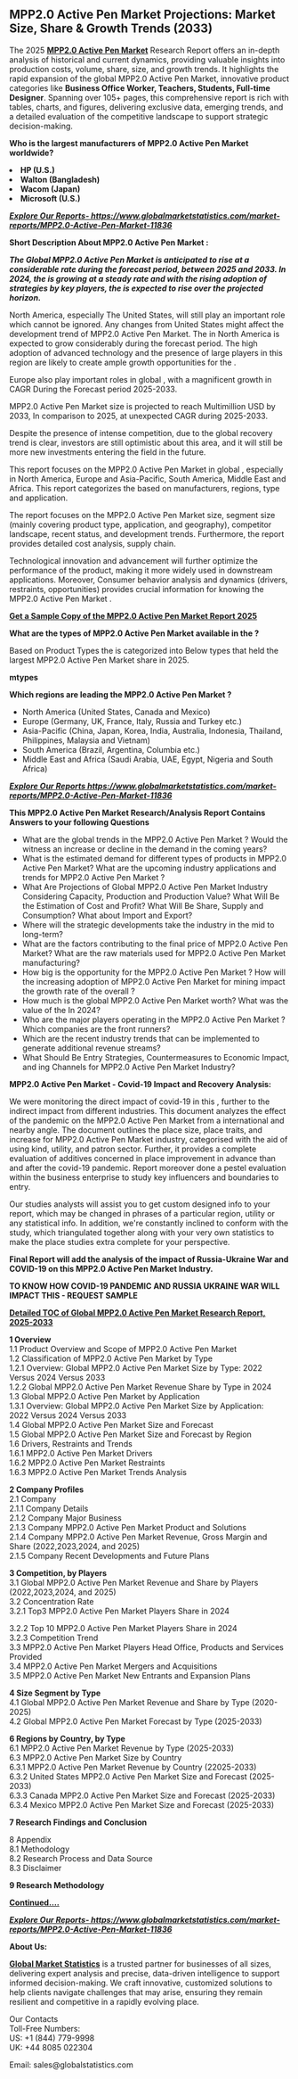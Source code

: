 <h2>MPP2.0 Active Pen Market Projections: Market Size, Share & Growth Trends (2033)</h2><p>The 2025 <strong><a href="https://www.globalmarketstatistics.com/market-reports/MPP2.0-Active-Pen-Market-11836">MPP2.0 Active Pen Market</a></strong> Research Report offers an in-depth analysis of historical and current dynamics, providing valuable insights into production costs, volume, share, size, and growth trends. It highlights the rapid expansion of the global MPP2.0 Active Pen Market, innovative product categories like <strong>Business Office Worker, Teachers, Students, Full-time Designer</strong>. Spanning over 105+ pages, this comprehensive report is rich with tables, charts, and figures, delivering exclusive data, emerging trends, and a detailed evaluation of the competitive landscape to support strategic decision-making.</p><p><strong>Who is the largest manufacturers of MPP2.0 Active Pen Market worldwide?</strong></p><p><strong><li>HP (U.S.)<li>Walton (Bangladesh)<li>Wacom (Japan)<li>Microsoft (U.S.)</strong></p><p><strong><em><a href="https://www.globalmarketstatistics.com/market-reports/MPP2.0-Active-Pen-Market-11836">Explore Our Reports-&nbsp;https://www.globalmarketstatistics.com/market-reports/MPP2.0-Active-Pen-Market-11836</a></em></strong></p><p><strong>Short Description About MPP2.0 Active Pen Market :</strong></p><p><strong><em>The Global MPP2.0 Active Pen Market is anticipated to rise at a considerable rate during the forecast period, between 2025 and 2033. In 2024, the is growing at a steady rate and with the rising adoption of strategies by key players, the is expected to rise over the projected horizon.</em></strong></p><p>North America, especially The United States, will still play an important role which cannot be ignored. Any changes from United States might affect the development trend of MPP2.0 Active Pen Market. The in North America is expected to grow considerably during the forecast period. The high adoption of advanced technology and the presence of large players in this region are likely to create ample growth opportunities for the .</p><p>Europe also play important roles in global , with a magnificent growth in CAGR During the Forecast period 2025-2033.</p><p>MPP2.0 Active Pen Market size is projected to reach Multimillion USD by 2033, In comparison to 2025, at unexpected CAGR during 2025-2033.</p><p>Despite the presence of intense competition, due to the global recovery trend is clear, investors are still optimistic about this area, and it will still be more new investments entering the field in the future.</p><p>This report focuses on the MPP2.0 Active Pen Market in global , especially in North America, Europe and Asia-Pacific, South America, Middle East and Africa. This report categorizes the based on manufacturers, regions, type and application.</p><p>The report focuses on the MPP2.0 Active Pen Market size, segment size (mainly covering product type, application, and geography), competitor landscape, recent status, and development trends. Furthermore, the report provides detailed cost analysis, supply chain.</p><p>Technological innovation and advancement will further optimize the performance of the product, making it more widely used in downstream applications. Moreover, Consumer behavior analysis and dynamics (drivers, restraints, opportunities) provides crucial information for knowing the MPP2.0 Active Pen Market .</p><p><strong><a href="https://www.globalmarketstatistics.com/market-reports/MPP2.0-Active-Pen-Market-11836">Get a Sample Copy of the MPP2.0 Active Pen Market Report 2025</a></strong></p><p><strong>What are the types of MPP2.0 Active Pen Market available in the ?</strong></p><p>Based on Product Types the is categorized into Below types that held the largest MPP2.0 Active Pen Market share in 2025.</p><p><strong>mtypes</strong></p><p><strong>Which regions are leading the MPP2.0 Active Pen Market ?</strong></p><ul><li>North America (United States, Canada and Mexico)</li><li>Europe (Germany, UK, France, Italy, Russia and Turkey etc.)</li><li>Asia-Pacific (China, Japan, Korea, India, Australia, Indonesia, Thailand, Philippines, Malaysia and Vietnam)</li><li>South America (Brazil, Argentina, Columbia etc.)</li><li>Middle East and Africa (Saudi Arabia, UAE, Egypt, Nigeria and South Africa)</li></ul><p><strong><em><a href="https://www.globalmarketstatistics.com/market-reports/MPP2.0-Active-Pen-Market-11836">Explore Our Reports https://www.globalmarketstatistics.com/market-reports/MPP2.0-Active-Pen-Market-11836</a></em></strong></p><p><strong>This MPP2.0 Active Pen Market Research/Analysis Report Contains Answers to your following Questions</strong></p><ul><li>What are the global trends in the MPP2.0 Active Pen Market ? Would the witness an increase or decline in the demand in the coming years?</li><li>What is the estimated demand for different types of products in MPP2.0 Active Pen Market? What are the upcoming industry applications and trends for MPP2.0 Active Pen Market ?</li><li>What Are Projections of Global MPP2.0 Active Pen Market Industry Considering Capacity, Production and Production Value? What Will Be the Estimation of Cost and Profit? What Will Be Share, Supply and Consumption? What about Import and Export?</li><li>Where will the strategic developments take the industry in the mid to long-term?</li><li>What are the factors contributing to the final price of MPP2.0 Active Pen Market? What are the raw materials used for MPP2.0 Active Pen Market manufacturing?</li><li>How big is the opportunity for the MPP2.0 Active Pen Market ? How will the increasing adoption of MPP2.0 Active Pen Market for mining impact the growth rate of the overall ?</li><li>How much is the global MPP2.0 Active Pen Market worth? What was the value of the In 2024?</li><li>Who are the major players operating in the MPP2.0 Active Pen Market ? Which companies are the front runners?</li><li>Which are the recent industry trends that can be implemented to generate additional revenue streams?</li><li>What Should Be Entry Strategies, Countermeasures to Economic Impact, and ing Channels for MPP2.0 Active Pen Market Industry?</li></ul><p><strong>MPP2.0 Active Pen Market - Covid-19 Impact and Recovery Analysis:</strong></p><p>We were monitoring the direct impact of covid-19 in this , further to the indirect impact from different industries. This document analyzes the effect of the pandemic on the MPP2.0 Active Pen Market from a international and nearby angle. The document outlines the place size, place traits, and increase for MPP2.0 Active Pen Market industry, categorised with the aid of using kind, utility, and patron sector. Further, it provides a complete evaluation of additives concerned in place improvement in advance than and after the covid-19 pandemic. Report moreover done a pestel evaluation within the business enterprise to study key influencers and boundaries to entry.</p><p>Our studies analysts will assist you to get custom designed info to your report, which may be changed in phrases of a particular region, utility or any statistical info. In addition, we're constantly inclined to conform with the study, which triangulated together along with your very own statistics to make the place studies extra complete for your perspective.</p><p><strong>Final Report will add the analysis of the impact of Russia-Ukraine War and COVID-19 on this MPP2.0 Active Pen Market Industry.</strong></p><p><strong>TO KNOW HOW COVID-19 PANDEMIC AND RUSSIA UKRAINE WAR WILL IMPACT THIS - REQUEST SAMPLE</strong></p><p><strong><a href="https://www.globalmarketstatistics.com/market-reports/MPP2.0-Active-Pen-Market-11836">Detailed TOC of Global MPP2.0 Active Pen Market Research Report, 2025-2033</a></strong></p><p><strong>1 Overview</strong><br /> 1.1 Product Overview and Scope of MPP2.0 Active Pen Market<br /> 1.2 Classification of MPP2.0 Active Pen Market by Type<br /> 1.2.1 Overview: Global MPP2.0 Active Pen Market Size by Type: 2022 Versus 2024 Versus 2033<br /> 1.2.2 Global MPP2.0 Active Pen Market Revenue Share by Type in 2024<br /> 1.3 Global MPP2.0 Active Pen Market by Application<br /> 1.3.1 Overview: Global MPP2.0 Active Pen Market Size by Application: 2022&nbsp;Versus 2024 Versus 2033<br /> 1.4 Global MPP2.0 Active Pen Market Size and Forecast<br /> 1.5 Global MPP2.0 Active Pen Market Size and Forecast by Region<br /> 1.6 Drivers, Restraints and Trends<br /> 1.6.1 MPP2.0 Active Pen Market Drivers<br /> 1.6.2 MPP2.0 Active Pen Market Restraints<br /> 1.6.3 MPP2.0 Active Pen Market Trends Analysis</p><p><strong>2 Company Profiles</strong><br /> 2.1 Company<br /> 2.1.1 Company Details<br /> 2.1.2 Company Major Business<br /> 2.1.3 Company MPP2.0 Active Pen Market Product and Solutions<br /> 2.1.4 Company MPP2.0 Active Pen Market Revenue, Gross Margin and Share (2022,2023,2024, and 2025)<br /> 2.1.5 Company Recent Developments and Future Plans</p><p><strong>3 Competition, by Players</strong><br /> 3.1 Global MPP2.0 Active Pen Market Revenue and Share by Players (2022,2023,2024, and 2025)<br /> 3.2 Concentration Rate<br /> 3.2.1 Top3 MPP2.0 Active Pen Market Players Share in 2024</p><p>3.2.2 Top 10 MPP2.0 Active Pen Market Players Share in 2024<br /> 3.2.3 Competition Trend<br /> 3.3 MPP2.0 Active Pen Market Players Head Office, Products and Services Provided<br /> 3.4 MPP2.0 Active Pen Market Mergers and Acquisitions<br /> 3.5 MPP2.0 Active Pen Market New Entrants and Expansion Plans</p><p><strong>4 Size Segment by Type</strong><br /> 4.1 Global MPP2.0 Active Pen Market Revenue and Share by Type (2020-2025)<br /> 4.2 Global MPP2.0 Active Pen Market Forecast by Type (2025-2033)</p><p><strong>6 Regions by Country, by Type</strong><br /> 6.1 MPP2.0 Active Pen Market Revenue by Type (2025-2033)<br /> 6.3 MPP2.0 Active Pen Market Size by Country<br /> 6.3.1 MPP2.0 Active Pen Market Revenue by Country (22025-2033)<br /> 6.3.2 United States MPP2.0 Active Pen Market Size and Forecast (2025-2033)<br /> 6.3.3 Canada MPP2.0 Active Pen Market Size and Forecast (2025-2033)<br /> 6.3.4 Mexico MPP2.0 Active Pen Market Size and Forecast (2025-2033)</p><p><strong>7 Research Findings and Conclusion</strong></p><p>8 Appendix<br /> 8.1 Methodology<br /> 8.2 Research Process and Data Source<br /> 8.3 Disclaimer</p><p><strong>9 Research Methodology</strong></p><p><strong><a href="https://www.globalmarketstatistics.com/market-reports/MPP2.0-Active-Pen-Market-11836">Continued&hellip;.</a></strong></p><p><strong><em><a href="https://www.globalmarketstatistics.com/market-reports/MPP2.0-Active-Pen-Market-11836">Explore Our Reports-&nbsp;https://www.globalmarketstatistics.com/market-reports/MPP2.0-Active-Pen-Market-11836</a></em></strong></p><p><strong>About Us:</strong></p><p><strong><a href="https://www.globalmarketstatistics.com/">Global Market Statistics</a></strong> is a trusted partner for businesses of all sizes, delivering expert analysis and precise, data-driven intelligence to support informed decision-making. We craft innovative, customized solutions to help clients navigate challenges that may arise, ensuring they remain resilient and competitive in a rapidly evolving place.</p><p>Our Contacts<br /> Toll-Free Numbers:<br /> US: +1 (844) 779-9998<br /> UK: +44 8085 022304</p><p>Email: sales@globalstatistics.com</p>

